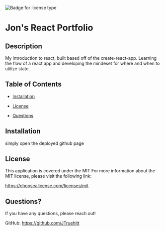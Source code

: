 
  ![Badge for license type](https://img.shields.io/badge/license-MIT-green)


  # Jon's React Portfolio

  ## Description
   My introduction to react, built based off of the create-react-app. Learning the flow of a react app and developing the mindeset for where and when to utilize state.
  
  ## Table of Contents
  
  * [Installation](#installation)
  
  * [License](#license)
  
  * [Questions](#questions)
  
  ## Installation
  simply open the deployed github page
  
## License
This application is covered under the MIT
For more information about the MIT license, please visit the following link:

  https://choosealicense.com/licenses/mit

  ## Questions?
  If you have any questions, please reach out!
  
GitHub: https://github.com/JTruehitt
